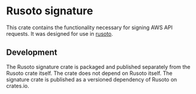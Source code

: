 # Rusoto signature

This crate contains the functionality necessary for signing AWS API requests. It
was designed for use in [rusoto][rusoto].

## Development

The Rusoto signature crate is packaged and published separately from the Rusoto
crate itself. The crate does not depend on Rusoto itself. The signature crate
is published as a versioned dependency of Rusoto on crates.io.

[rusoto]: https://github.com/rusoto/rusoto
